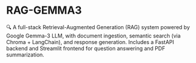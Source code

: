 # RAG-GEMMA3
🔍 A full-stack Retrieval-Augmented Generation (RAG) system powered by Google Gemma-3 LLM, with document ingestion, semantic search (via Chroma + LangChain), and response generation. Includes a FastAPI backend and Streamlit frontend for question answering and PDF summarization.
